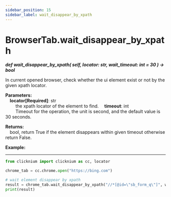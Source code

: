 ```yaml
---
sidebar_position: 15
sidebar_label: wait_disappear_by_xpath
---
```

# BrowserTab.wait_disappear_by_xpath
***def wait_disappear_by_xpath(
        self,
        locator: str,
        wait_timeout: int = 30
    ) -> bool***  

In current opened browser, check whether the ui element exist or not by the given xpath locator.

**Parameters:**  
    &emsp;**locator[Required]**: str     
        &emsp;&emsp; the xpath locator of the element to find. 
    &emsp;**timeout**: int  
        &emsp;&emsp; Timeout for the operation, the unit is second, and the default value is 30 seconds.   

**Returns:**  
    &emsp;bool, return True if the element disappears within given timeout otherwise return False.  

**Example:**
***
```python
from clicknium import clicknium as cc, locator

chrome_tab = cc.chrome.open("https://bing.com")

# wait element disappear by xpath
result = chrome_tab.wait_disappear_by_xpath("//*[@id=\"sb_form_q\"]", wait_timeout=5)
print(result)

```